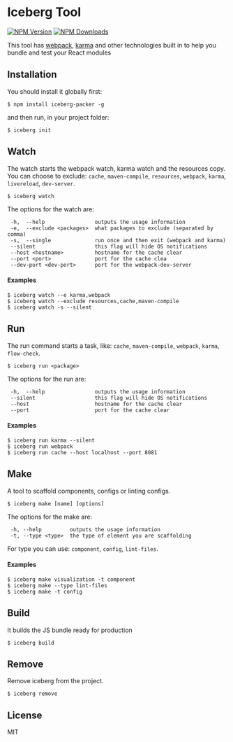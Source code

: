 # Iceberg Tool

[![NPM Version](http://img.shields.io/npm/v/iceberg-packer.svg?style=flat)](https://www.npmjs.org/package/iceberg-packer)
[![NPM Downloads](https://img.shields.io/npm/dm/iceberg-packer.svg?style=flat)](https://www.npmjs.org/package/iceberg-packer)

This tool has [webpack](https://github.com/webpack/webpack), [karma](https://github.com/karma-runner/karma) and other technologies built in to help you bundle and test your React modules

## Installation

You should install it globally first:

```
$ npm install iceberg-packer -g
```

and then run, in your project folder:

```
$ iceberg init
```

## Watch

The watch starts the webpack watch, karma watch and the resources copy. You can choose to exclude: `cache`, `maven-compile`, `resources`, `webpack`, `karma`, `livereload`, `dev-server`.

```
$ iceberg watch
```

The options for the watch are:

```
 -h,  --help                outputs the usage information
 -e,  --exclude <packages>  what packages to exclude (separated by comma)
 -s,  --single              run once and then exit (webpack and karma)
 --silent                   this flag will hide OS notifications
 --host <hostname>          hostname for the cache clear
 --port <port>              port for the cache clea
 --dev-port <dev-port>      port for the webpack-dev-server
```

#### Examples

```
$ iceberg watch --e karma,webpack
$ iceberg watch --exclude resources,cache,maven-compile
$ iceberg watch -s --silent
```

## Run

The run command starts a task, like: `cache`, `maven-compile`, `webpack`, `karma`, `flow-check`.

```
$ iceberg run <package>
```

The options for the run are:

```
 -h,  --help                outputs the usage information
 --silent                   this flag will hide OS notifications
 --host                     hostname for the cache clear
 --port                     port for the cache clear
```

#### Examples

```
$ iceberg run karma --silent
$ iceberg run webpack
$ iceberg run cache --host localhost --port 8081
```

## Make

A tool to scaffold components, configs or linting configs.

```
$ iceberg make [name] [options]
```

The options for the make are:

```
 -h, --help      	outputs the usage information
 -t, --type <type>	the type of element you are scaffolding
```

For type you can use: `component`, `config`, `lint-files`.

#### Examples

```
$ iceberg make visualization -t component
$ iceberg make --type lint-files
$ iceberg make -t config
```

## Build

It builds the JS bundle ready for production

```
$ iceberg build
```

## Remove

Remove iceberg from the project.

```
$ iceberg remove
```

## License

MIT
